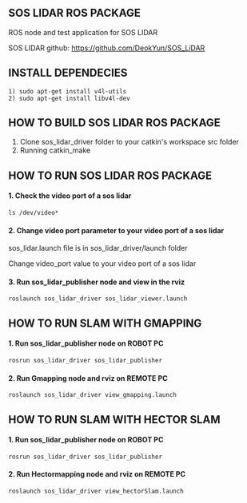 ## SOS LIDAR ROS PACKAGE
ROS node and test application for SOS LIDAR

SOS LIDAR github:  https://github.com/DeokYun/SOS_LiDAR

## INSTALL DEPENDECIES
    1) sudo apt-get install v4l-utils
    2) sudo apt-get install libv4l-dev

## HOW TO BUILD SOS LIDAR ROS PACKAGE

1) Clone sos_lidar_driver folder to your catkin's workspace src folder
2) Running catkin_make 
    

## HOW TO RUN SOS LIDAR ROS PACKAGE
#### 1. Check the video port of a sos lidar
    ls /dev/video*
    
#### 2. Change video port parameter to your video port of a sos lidar
  sos_lidar.launch file is in sos_lidar_driver/launch folder

  Change video_port value to your video port of a sos lidar
    
    
#### 3. Run sos_lidar_publisher node and view in the rviz
    roslaunch sos_lidar_driver sos_lidar_viewer.launch
    
## HOW TO RUN SLAM WITH GMAPPING
#### 1. Run sos_lidar_publisher node on ROBOT PC
    rosrun sos_lidar_driver sos_lidar_publisher 
    
#### 2. Run Gmapping node and rviz on REMOTE PC
    roslaunch sos_lidar_driver view_gmapping.launch
    
## HOW TO RUN SLAM WITH HECTOR SLAM
#### 1. Run sos_lidar_publisher node on ROBOT PC
    rosrun sos_lidar_driver sos_lidar_publisher 
    
#### 2. Run Hectormapping node and rviz on REMOTE PC
    roslaunch sos_lidar_driver view_hectorSlam.launch

